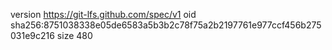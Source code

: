 version https://git-lfs.github.com/spec/v1
oid sha256:8751038338e05de6583a5b3b2c78f75a2b2197761e977ccf456b275031e9c216
size 480
